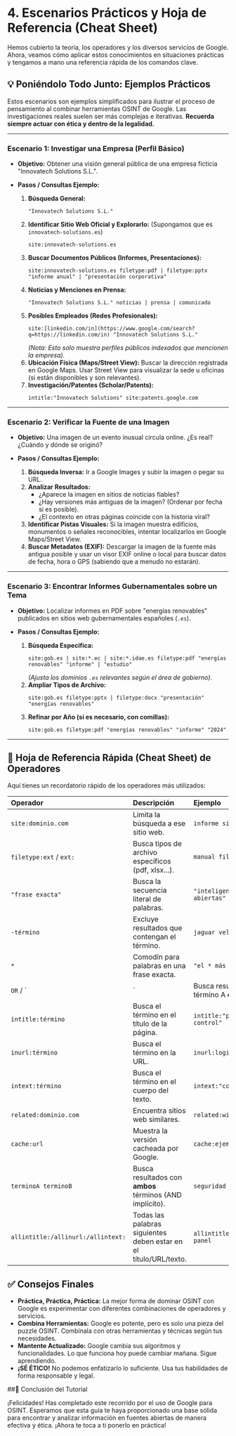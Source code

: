# 4. Escenarios Prácticos y Hoja de Referencia (Cheat Sheet)

Hemos cubierto la teoría, los operadores y los diversos servicios de Google. Ahora, veamos cómo aplicar estos conocimientos en situaciones prácticas y tengamos a mano una referencia rápida de los comandos clave.

## 💡 Poniéndolo Todo Junto: Ejemplos Prácticos

Estos escenarios son ejemplos simplificados para ilustrar el proceso de pensamiento al combinar herramientas OSINT de Google. Las investigaciones reales suelen ser más complejas e iterativas. **Recuerda siempre actuar con ética y dentro de la legalidad.**

---

### Escenario 1: Investigar una Empresa (Perfil Básico)

* **Objetivo:** Obtener una visión general pública de una empresa ficticia "Innovatech Solutions S.L.".
* **Pasos / Consultas Ejemplo:**

    1.  **Búsqueda General:**
        ```
        "Innovatech Solutions S.L."
        ```
    2.  **Identificar Sitio Web Oficial y Explorarlo:** (Supongamos que es `innovatech-solutions.es`)
        ```
        site:innovatech-solutions.es
        ```
    3.  **Buscar Documentos Públicos (Informes, Presentaciones):**
        ```
        site:innovatech-solutions.es filetype:pdf | filetype:pptx "informe anual" | "presentación corporativa"
        ```
    4.  **Noticias y Menciones en Prensa:**
        ```
        "Innovatech Solutions S.L." noticias | prensa | comunicado
        ```
    5.  **Posibles Empleados (Redes Profesionales):**
        ```
        site:[linkedin.com/in](https://www.google.com/search?q=https://linkedin.com/in) "Innovatech Solutions S.L."
        ```
        *(Nota: Esto solo muestra perfiles públicos indexados que mencionen la empresa).*
    6.  **Ubicación Física (Maps/Street View):** Buscar la dirección registrada en Google Maps. Usar Street View para visualizar la sede u oficinas (si están disponibles y son relevantes).
    7.  **Investigación/Patentes (Scholar/Patents):**
        ```
        intitle:"Innovatech Solutions" site:patents.google.com
        ```

---

### Escenario 2: Verificar la Fuente de una Imagen

* **Objetivo:** Una imagen de un evento inusual circula online. ¿Es real? ¿Cuándo y dónde se originó?
* **Pasos / Consultas Ejemplo:**

    1.  **Búsqueda Inversa:** Ir a Google Images y subir la imagen o pegar su URL.
    2.  **Analizar Resultados:**
        * ¿Aparece la imagen en sitios de noticias fiables?
        * ¿Hay versiones más antiguas de la imagen? (Ordenar por fecha si es posible).
        * ¿El contexto en otras páginas coincide con la historia viral?
    3.  **Identificar Pistas Visuales:** Si la imagen muestra edificios, monumentos o señales reconocibles, intentar localizarlos en Google Maps/Street View.
    4.  **Buscar Metadatos (EXIF):** Descargar la imagen de la fuente más antigua posible y usar un visor EXIF online o local para buscar datos de fecha, hora o GPS (sabiendo que a menudo no estarán).

---

### Escenario 3: Encontrar Informes Gubernamentales sobre un Tema

* **Objetivo:** Localizar informes en PDF sobre "energías renovables" publicados en sitios web gubernamentales españoles (`.es`).
* **Pasos / Consultas Ejemplo:**

    1.  **Búsqueda Específica:**
        ```
        site:gob.es | site:*.ec | site:*.idae.es filetype:pdf "energías renovables" "informe" | "estudio"
        ```
        *(Ajusta los dominios `.es` relevantes según el área de gobierno).*
    2.  **Ampliar Tipos de Archivo:**
        ```
        site:gob.es filetype:pptx | filetype:docx "presentación" "energías renovables"
        ```
    3.  **Refinar por Año (si es necesario, con comillas):**
        ```
        site:gob.es filetype:pdf "energías renovables" "informe" "2024"
        ```

---

## 📌 Hoja de Referencia Rápida (Cheat Sheet) de Operadores

Aquí tienes un recordatorio rápido de los operadores más utilizados:

| Operador                        | Descripción                                      | Ejemplo                                             |
| :------------------------------ | :----------------------------------------------- | :-------------------------------------------------- |
| `site:dominio.com`              | Limita la búsqueda a ese sitio web.              | `informe site:ejemplo.com`                          |
| `filetype:ext` / `ext:`         | Busca tipos de archivo específicos (pdf, xlsx...). | `manual filetype:pdf`                               |
| `"frase exacta"`                | Busca la secuencia literal de palabras.          | `"inteligencia de fuentes abiertas"`                |
| `-término`                      | Excluye resultados que contengan el término.     | `jaguar velocidad -coche`                           |
| `*`                             | Comodín para palabras en una frase exacta.       | `"el * más rápido"`                                 |
| `OR` / `|`                      | Busca resultados con término A **o** término B.    | `portátil OR laptop`                                |
| `intitle:término`               | Busca el término en el título de la página.      | `intitle:"panel de control"`                        |
| `inurl:término`                 | Busca el término en la URL.                      | `inurl:login`                                       |
| `intext:término`                | Busca el término en el cuerpo del texto.         | `intext:"confidencial"`                             |
| `related:dominio.com`           | Encuentra sitios web similares.                  | `related:wikipedia.org`                             |
| `cache:url`                     | Muestra la versión cacheada por Google.          | `cache:ejemplo.com/pagina`                          |
| `terminoA terminoB`             | Busca resultados con **ambos** términos (AND implícito). | `seguridad informática`                             |
| `allintitle:/allinurl:/allintext:` | Todas las palabras siguientes deben estar en el título/URL/texto. | `allintitle:admin login panel` |


## ✅ Consejos Finales

* **Práctica, Práctica, Práctica:** La mejor forma de dominar OSINT con Google es experimentar con diferentes combinaciones de operadores y servicios.
* **Combina Herramientas:** Google es potente, pero es solo una pieza del puzzle OSINT. Combínala con otras herramientas y técnicas según tus necesidades.
* **Mantente Actualizado:** Google cambia sus algoritmos y funcionalidades. Lo que funciona hoy puede cambiar mañana. Sigue aprendiendo.
* **¡SÉ ÉTICO!** No podemos enfatizarlo lo suficiente. Usa tus habilidades de forma responsable y legal.

##🏁 Conclusión del Tutorial

¡Felicidades! Has completado este recorrido por el uso de Google para OSINT. Esperamos que esta guía te haya proporcionado una base sólida para encontrar y analizar información en fuentes abiertas de manera efectiva y ética. ¡Ahora te toca a ti ponerlo en práctica!